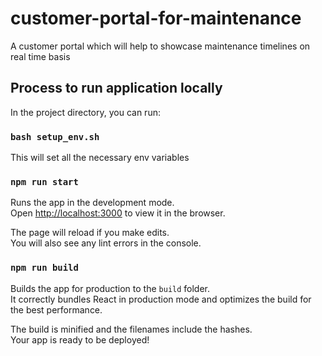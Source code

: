 # customer-portal-for-maintenance
A customer portal which will help to showcase maintenance timelines on real time basis 


## Process to run application locally

In the project directory, you can run:

### `bash setup_env.sh`

This will set all the necessary env variables

### `npm run start`

Runs the app in the development mode.\
Open [http://localhost:3000](http://localhost:3000) to view it in the browser.

The page will reload if you make edits.\
You will also see any lint errors in the console.


### `npm run build`

Builds the app for production to the `build` folder.\
It correctly bundles React in production mode and optimizes the build for the best performance.

The build is minified and the filenames include the hashes.\
Your app is ready to be deployed!


